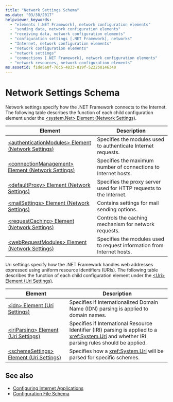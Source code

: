 ```yaml
---
title: "Network Settings Schema"
ms.date: "03/30/2017"
helpviewer_keywords: 
  - "elements [.NET Framework], network configuration elements"
  - "sending data, network configuration elements"
  - "receiving data, network configuration elements"
  - "configuration settings [.NET Framework], networks"
  - "Internet, network configuration elements"
  - "network configuration elements"
  - "network settings"
  - "connections [.NET Framework], network configuration elements"
  - "network resources, network configuration elements"
ms.assetid: f1de5a0f-76c5-4833-819f-5222b8146340
---
```

# Network Settings Schema
Network settings specify how the .NET Framework connects to the Internet. The following table describes the function of each child configuration element under the [\<system.Net> Element (Network Settings)](../../../../../docs/framework/configure-apps/file-schema/network/system-net-element-network-settings.md).  
  
|Element|Description|  
|-------------|-----------------|  
|[\<authenticationModules> Element (Network Settings)](../../../../../docs/framework/configure-apps/file-schema/network/authenticationmodules-element-network-settings.md)|Specifies the modules used to authenticate Internet requests.|  
|[\<connectionManagement> Element (Network Settings)](../../../../../docs/framework/configure-apps/file-schema/network/connectionmanagement-element-network-settings.md)|Specifies the maximum number of connections to Internet hosts.|  
|[\<defaultProxy> Element (Network Settings)](../../../../../docs/framework/configure-apps/file-schema/network/defaultproxy-element-network-settings.md)|Specifies the proxy server used for HTTP requests to the Internet.|  
|[\<mailSettings> Element (Network Settings)](../../../../../docs/framework/configure-apps/file-schema/network/mailsettings-element-network-settings.md)|Contains settings for mail sending options.|  
|[\<requestCaching> Element (Network Settings)](../../../../../docs/framework/configure-apps/file-schema/network/requestcaching-element-network-settings.md)|Controls the caching mechanism for network requests.|  
|[\<webRequestModules> Element (Network Settings)](../../../../../docs/framework/configure-apps/file-schema/network/webrequestmodules-element-network-settings.md)|Specifies the modules used to request information from Internet hosts.|  
  
 Uri settings specify how the .NET Framework handles web addresses expressed using uniform resource identifiers (URIs). The following table describes the function of each child configuration element under the [\<Uri> Element (Uri Settings)](../../../../../docs/framework/configure-apps/file-schema/network/uri-element-uri-settings.md).  
  
|Element|Description|  
|-------------|-----------------|  
|[\<idn> Element (Uri Settings)](../../../../../docs/framework/configure-apps/file-schema/network/idn-element-uri-settings.md)|Specifies if Internationalized Domain Name (IDN) parsing is applied to domain names.|  
|[\<iriParsing> Element (Uri Settings)](../../../../../docs/framework/configure-apps/file-schema/network/iriparsing-element-uri-settings.md)|Specifies if International Resource Identifier (IRI) parsing is applied to a <xref:System.Uri> and whether IRI parsing rules should be applied.|  
|[\<schemeSettings> Element (Uri Settings)](../../../../../docs/framework/configure-apps/file-schema/network/schemesettings-element-uri-settings.md)|Specifies how a <xref:System.Uri> will be parsed for specific schemes.|  
  
## See also
- [Configuring Internet Applications](../../../../../docs/framework/network-programming/configuring-internet-applications.md)  
- [Configuration File Schema](../../../../../docs/framework/configure-apps/file-schema/index.md)
